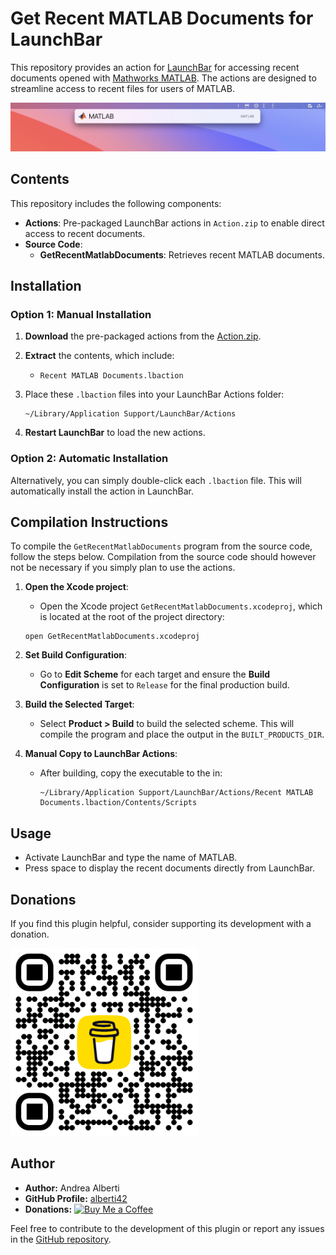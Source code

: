 # Get Recent MATLAB Documents for LaunchBar

This repository provides an action for [LaunchBar](https://www.obdev.at/products/launchbar/actions.html) for accessing recent documents opened with [Mathworks MATLAB](https://www.mathworks.com/). The actions are designed to streamline access to recent files for users of MATLAB.

<img alt="Screenshot" src="Images/MATLAB_screenshot.jpg" width="1218">

## Contents

This repository includes the following components:

- **Actions**: Pre-packaged LaunchBar actions in `Action.zip` to enable direct access to recent documents.
- **Source Code**:
  - **GetRecentMatlabDocuments**: Retrieves recent MATLAB documents.
  
## Installation

### Option 1: Manual Installation

1. **Download** the pre-packaged actions from the [Action.zip](Action.zip).
2. **Extract** the contents, which include:
   - `Recent MATLAB Documents.lbaction`
3. Place these `.lbaction` files into your LaunchBar Actions folder:
   ```
   ~/Library/Application Support/LaunchBar/Actions
   ```

4. **Restart LaunchBar** to load the new actions.

### Option 2: Automatic Installation

Alternatively, you can simply double-click each `.lbaction` file. This will automatically install the action in LaunchBar.

## Compilation Instructions

To compile the `GetRecentMatlabDocuments` program from the source code, follow the steps below. Compilation from the source code should however not be necessary if you simply plan to use the actions.

1. **Open the Xcode project**:
   - Open the Xcode project `GetRecentMatlabDocuments.xcodeproj`, which is located at the root of the project directory:
   ```
   open GetRecentMatlabDocuments.xcodeproj
   ```

2. **Set Build Configuration**:
   - Go to **Edit Scheme** for each target and ensure the **Build Configuration** is set to `Release` for the final production build.

3. **Build the Selected Target**:
   - Select **Product > Build** to build the selected scheme. This will compile the program and place the output in the `BUILT_PRODUCTS_DIR`.

4. **Manual Copy to LaunchBar Actions**:
   - After building, copy the executable to the in:
     ```
     ~/Library/Application Support/LaunchBar/Actions/Recent MATLAB Documents.lbaction/Contents/Scripts
     ```

## Usage

- Activate LaunchBar and type the name of MATLAB.
- Press space to display the recent documents directly from LaunchBar.

## Donations

If you find this plugin helpful, consider supporting its development with a donation.

[<img src="Images/buy_me_coffee.png" width=300 alt="Buy Me a Coffee QR Code"/>](https://buymeacoffee.com/alberti)

## Author

- **Author:** Andrea Alberti
- **GitHub Profile:** [alberti42](https://github.com/alberti42)
- **Donations:** [![Buy Me a Coffee](https://img.shields.io/badge/Donate-Buy%20Me%20a%20Coffee-orange)](https://buymeacoffee.com/alberti)

Feel free to contribute to the development of this plugin or report any issues in the [GitHub repository](https://github.com/alberti42/obsidian-plugins-annotations/issues).

